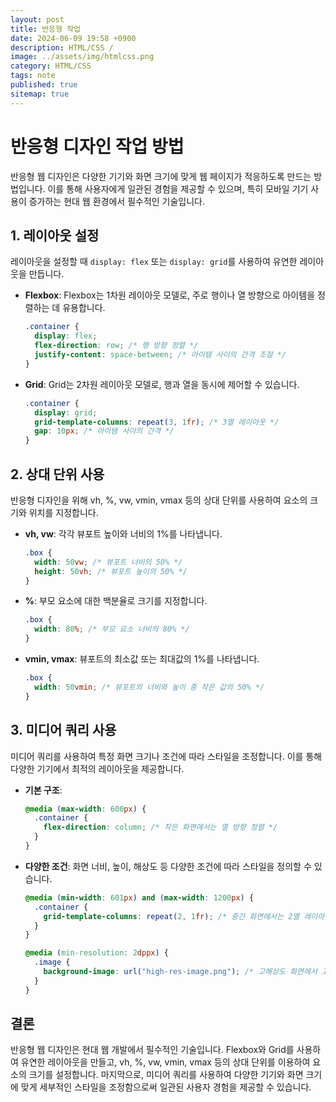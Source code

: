 ```yaml
---
layout: post
title: 반응형 작업
date: 2024-06-09 19:58 +0900
description: HTML/CSS /
image: ../assets/img/htmlcss.png
category: HTML/CSS
tags: note
published: true
sitemap: true
---
```


# 반응형 디자인 작업 방법

반응형 웹 디자인은 다양한 기기와 화면 크기에 맞게 웹 페이지가 적응하도록 만드는 방법입니다. 이를 통해 사용자에게 일관된 경험을 제공할 수 있으며, 특히 모바일 기기 사용이 증가하는 현대 웹 환경에서 필수적인 기술입니다.

## 1. 레이아웃 설정

레이아웃을 설정할 때 `display: flex` 또는 `display: grid`를 사용하여 유연한 레이아웃을 만듭니다.

- **Flexbox**: Flexbox는 1차원 레이아웃 모델로, 주로 행이나 열 방향으로 아이템을 정렬하는 데 유용합니다.

  ```css
  .container {
    display: flex;
    flex-direction: row; /* 행 방향 정렬 */
    justify-content: space-between; /* 아이템 사이의 간격 조절 */
  }
  ```

- **Grid**: Grid는 2차원 레이아웃 모델로, 행과 열을 동시에 제어할 수 있습니다.
  ```css
  .container {
    display: grid;
    grid-template-columns: repeat(3, 1fr); /* 3열 레이아웃 */
    gap: 10px; /* 아이템 사이의 간격 */
  }
  ```

## 2. 상대 단위 사용

반응형 디자인을 위해 vh, %, vw, vmin, vmax 등의 상대 단위를 사용하여 요소의 크기와 위치를 지정합니다.

- **vh, vw**: 각각 뷰포트 높이와 너비의 1%를 나타냅니다.

  ```css
  .box {
    width: 50vw; /* 뷰포트 너비의 50% */
    height: 50vh; /* 뷰포트 높이의 50% */
  }
  ```

- **%**: 부모 요소에 대한 백분율로 크기를 지정합니다.

  ```css
  .box {
    width: 80%; /* 부모 요소 너비의 80% */
  }
  ```

- **vmin, vmax**: 뷰포트의 최소값 또는 최대값의 1%를 나타냅니다.
  ```css
  .box {
    width: 50vmin; /* 뷰포트의 너비와 높이 중 작은 값의 50% */
  }
  ```

## 3. 미디어 쿼리 사용

미디어 쿼리를 사용하여 특정 화면 크기나 조건에 따라 스타일을 조정합니다. 이를 통해 다양한 기기에서 최적의 레이아웃을 제공합니다.

- **기본 구조**:

  ```css
  @media (max-width: 600px) {
    .container {
      flex-direction: column; /* 작은 화면에서는 열 방향 정렬 */
    }
  }
  ```

- **다양한 조건**: 화면 너비, 높이, 해상도 등 다양한 조건에 따라 스타일을 정의할 수 있습니다.

  ```css
  @media (min-width: 601px) and (max-width: 1200px) {
    .container {
      grid-template-columns: repeat(2, 1fr); /* 중간 화면에서는 2열 레이아웃 */
    }
  }

  @media (min-resolution: 2dppx) {
    .image {
      background-image: url("high-res-image.png"); /* 고해상도 화면에서 고해상도 이미지 사용 */
    }
  }
  ```

## 결론

반응형 웹 디자인은 현대 웹 개발에서 필수적인 기술입니다. Flexbox와 Grid를 사용하여 유연한 레이아웃을 만들고, vh, %, vw, vmin, vmax 등의 상대 단위를 이용하여 요소의 크기를 설정합니다. 마지막으로, 미디어 쿼리를 사용하여 다양한 기기와 화면 크기에 맞게 세부적인 스타일을 조정함으로써 일관된 사용자 경험을 제공할 수 있습니다.
